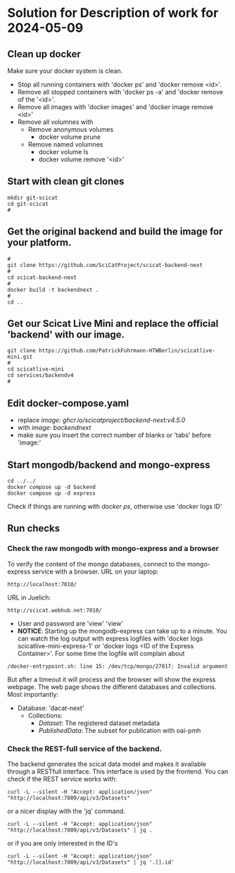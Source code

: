 # Solution for Description of work for 2024-05-09

## Clean up docker
Make sure your docker system is clean.
- Stop all running containers with 'docker ps' and 'docker remove &lt;id&gt;'.
- Remove all stopped containers with 'docker ps -a' and 'docker remove of the '&lt;id&gt;'.
- Remove all images with 'docker images' and 'docker image remove &lt;id&gt;'
- Remove all volumnes with
  - Remove anonymous volumes
    - docker volume prune
  - Remove named volumnes
    - docker volume ls
    - docker volume remove '&lt;id&gt;'

## Start with clean git clones
```
mkdir git-scicat
cd git-scicat
#
```
## Get the original backend and build the image for your platform.
```
#
git clone https://github.com/SciCatProject/scicat-backend-next
#
cd scicat-backend-next
#
docker build -t backendnext .
#
cd ..
```
##  Get our Scicat Live Mini and replace the official 'backend' with our image.
```
git clone https://github.com/PatrickFuhrmann-HTWBerlin/scicatlive-mini.git
#
cd scicatlive-mini
cd services/backendv4
#
```
## Edit docker-compose.yaml
- replace *image: ghcr.io/scicatproject/backend-next:v4.5.0*
- with *image: backendnext*
- make sure you insert the correct number of blanks or 'tabs' before 'image:'
## Start mongodb/backend and mongo-express
```
cd ../../
docker compose up -d backend
docker compose up -d express
```
Check if things are running with *docker ps*, otherwise use 'docker logs ID'

## Run checks

### Check the raw mongodb with mongo-express and a browser
To verify the content of the mongo databases, connect to the mongo-express service with a browser. URL on your laptop:
```
http://localhost:7010/
```
URL in Juelich:
```
http://scicat.webhub.net:7010/
```
- User and password are 'view' 'view'
- **NOTICE**: Starting up the mongodb-express can take up to a minute. You can watch the log output with express logfiles with 'docker logs scicatlive-mini-express-1' or 'docker logs &lt;ID of the Express Container&gt;'. For some time the logfile will complain about
```
/docker-entrypoint.sh: line 15: /dev/tcp/mongo/27017: Invalid argument
```
But after a timeout it will process and the browser will show the express webpage.
The web page shows the different databases and collections. Most importantly: 
- Database: 'dacat-next'
  - Collections:
    - *Dataset*: The registered dataset metadata
    - *PublishedData*: The subset for publication with oai-pmh

### Check the REST-full service of the backend.
The backend generates the scicat data model and makes it available through a RESTfull interface. This interface is used by the frontend. You can check if the REST service works with:
```
curl -L --silent -H "Accept: application/json" "http://localhost:7009/api/v3/Datasets"
```
or a nicer display with the 'jq' command.
```
curl -L --silent -H "Accept: application/json" "http://localhost:7009/api/v3/Datasets" | jq .
```
or if you are only interested in the ID's
```
curl -L --silent -H "Accept: application/json" "http://localhost:7009/api/v3/Datasets" | jq '.[].id'
```